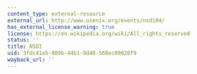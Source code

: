 ```yaml
---
content_type: external-resource
external_url: http://www.usenix.org/events/nsdi04/
has_external_license_warning: true
license: https://en.wikipedia.org/wiki/All_rights_reserved
status: ''
title: NSDI
uid: 3fdc41eb-909b-44b1-9d40-568ec09028f9
wayback_url: ''
---
```

